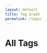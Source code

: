 ```yaml
---
layout: default
title: Tag Graph
permalink: /tags/
---
```


<h1>All Tags</h1>
<div id="network" style="width: 100%; height: 600px; border: 1px solid var(--lightgray); margin-top: 2rem;"></div>

<link href="https://unpkg.com/vis-network/styles/vis-network.css" rel="stylesheet" />
<script src="https://unpkg.com/vis-network/standalone/umd/vis-network.min.js"></script>

<script>
document.addEventListener("DOMContentLoaded", function () {
  const root = document.documentElement;
  const vars = getComputedStyle(root);

  const bgColor = vars.getPropertyValue('--secondary').trim();
  const borderColor = vars.getPropertyValue('--tertiary').trim();
  const edgeColor = vars.getPropertyValue('--darkgray').trim();
  const labelColor = edgeColor;
  const highlightColor = vars.getPropertyValue('--tertiary').trim();

  const nodes = new vis.DataSet();
  const edges = [];
  const tagIds = [];

  // Build tag nodes
  {% assign seen_tags = "" | split: "" %}
  {% for note in site.notes %}
    {% if note.published != false and note.tags %}
      {% for tag in note.tags %}
        {% assign slug = tag | slugify %}
        {% unless seen_tags contains slug %}
          {% assign seen_tags = seen_tags | push: slug %}
          {% assign tag_count = 0 %}
          {% for other_note in site.notes %}
            {% if other_note.published != false and other_note.tags contains tag %}
              {% assign tag_count = tag_count | plus: 1 %}
            {% endif %}
          {% endfor %}
          {% assign node_size = tag_count | plus: 6 %}
          {% if node_size > 16 %}
            {% assign node_size = 16 %}
          {% endif %}
          {% if node_size < 8 %}
            {% assign node_size = 8 %}
          {% endif %}
          nodes.add({
            id: "{{ slug }}",
            label: "{{ tag }}",
            value: {{ node_size }},
            color: {
              background: bgColor,
              border: borderColor
            },
            font: {
              color: labelColor,
              size: 14,
              face: "IBM Plex Mono",
              vadjust: 8
            },
            href: "{{ '/tags/' | append: slug | append: '/' | relative_url }}"
          });
          tagIds.push("{{ slug }}");
        {% endunless %}
      {% endfor %}
    {% endif %}
  {% endfor %}

  // Full web mesh
  for (let i = 0; i < tagIds.length; i++) {
    for (let j = i + 1; j < tagIds.length; j++) {
      edges.push({
        from: tagIds[i],
        to: tagIds[j],
        color: {
          color: edgeColor,
          opacity: 0.5
        },
        width: 0.6,
        dashes: true
      });
    }
  }

  const container = document.getElementById("network");
  const data = { nodes, edges };

  const options = {
    layout: {
      improvedLayout: true,
      randomSeed: 13
    },
    physics: {
      enabled: false
    },
    interaction: {
      hover: true,
      dragNodes: false,
      zoomView: true
    },
    nodes: {
      shape: "dot",
      scaling: {
        min: 8,
        max: 16
      }
    },
    edges: {
      smooth: false
    }
  };

  const network = new vis.Network(container, data, options);

  // Click to highlight and navigate
  network.on("click", function (params) {
    if (params.nodes.length > 0) {
      const id = params.nodes[0];
      const node = nodes.get(id);
      if (node.href) {
        nodes.update({
          id: id,
          color: {
            background: highlightColor,
            border: highlightColor
          }
        });
        setTimeout(() => {
          window.location.href = node.href;
        }, 150);
      }
    }
  });
});
</script>
